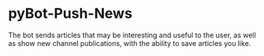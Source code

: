 # pyBot-Push-News

The bot sends articles that may be interesting and useful to the user, as well as show new channel publications, with the ability to save articles you like.

